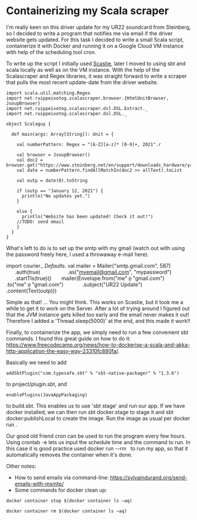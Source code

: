 # Containerizing my Scala scraper

I'm really keen on this driver update for my UR22 soundcard from Steinberg, so I decided to write a program that notifies me via email if the driver website gets updated. For this task I decided to write a small Scala script, containerize it with Docker and running it on a Google Cloud VM instance with help of the scheduling tool cron.

To write up the script I initially used [Scastie](https://scastie.scala-lang.org/), later I moved to using sbt and scala locally as well as on the VM instance. With the help of the Scalascraper and Regex libraries, it was straight forward to write a scraper that pulls the most recent update-date from the driver website.

```
import scala.util.matching.Regex
import net.ruippeixotog.scalascraper.browser.{HtmlUnitBrowser, JsoupBrowser}
import net.ruippeixotog.scalascraper.dsl.DSL.Extract._
import net.ruippeixotog.scalascraper.dsl.DSL._

object Scalaguy {
  
  def main(args: Array[String]): Unit = {
    
    val numberPattern: Regex = "[A-Z][a-z]* [0-9]+, 2021".r

    val browser = JsoupBrowser()
    val doc2 = browser.get("https://www.steinberg.net/en/support/downloads_hardware/yamaha_steinberg_usb_driver.html")
    val date = numberPattern.findAllMatchIn(doc2 >> allText).toList

    val outp = date(0).toString

    if (outp == "January 12, 2021") {
      println("No updates yet.")
    }

    else {
      println("Website has been updated! Check it out!")
	//TODO: send email
    }
  }
}
```


What's left to do is to set up the smtp with my gmail (watch out with using the password freely here, I used a throwaway e-mail here).


import courier._, Defaults._
val mailer = Mailer("smtp.gmail.com", 587)
                   .auth(true)
                   .as("myemail@gmail.com", "mypassword")
                   .startTls(true)()
      mailer(Envelope.from("me" `@` "gmail.com")
            .to("me" `@` "gmail.com")
            .subject("UR22 Update")
            .content(Text(outp)))

Simple as that! ... You might think. This works on Scastie, but it took me a while to get it to work on the Server. After a lot of trying around I figured out that the JVM instance gets killed too early and the email never makes it out! Therefore I added a 'Thread.sleep(5000)' at the end, and this made it work!!

Finally, to containerize the app, we simply need to run a few convenient sbt commands. I found this great guide on how to do it: https://www.freecodecamp.org/news/how-to-dockerise-a-scala-and-akka-http-application-the-easy-way-23310fc880fa/.

Basically we need to add 
```
addSbtPlugin("com.typesafe.sbt" % "sbt-native-packager" % "1.3.6")
```
to project/plugin.sbt, and 
```
enablePlugins(JavaAppPackaging)
```
to build.sbt. This enables us to use 'sbt stage' and run our app. If we have docker installed, we can then run sbt docker:stage to stage it and sbt docker:publishLocal to create the image. Run the image as usual per docker run <image>. 

Our good old friend cron can be used to run the program every few hours. Using crontab -e lets us input the schedule time and the command to run. In this case it is good practice used docker run --rm <image>  to run my app, so that it automatically removes the container when it's done.



Other notes:
- How to send emails via command-line: https://sylvaindurand.org/send-emails-with-msmtp/
- Some commands for docker clean up:
```
docker container stop $(docker container ls –aq)

docker container rm $(docker container ls –aq)
```
